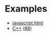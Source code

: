 # Examples

* [javascript.html](./javascript.html) 
* [C++](https://github.com/Avicted/pepito_app) ([#8](https://github.com/Clement87/Pepito-API/issues/8))

